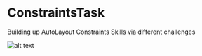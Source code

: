 # ConstraintsTask
Building up AutoLayout Constraints Skills via different challenges


![alt text](https://imgur.com/a/G98Cg8o)


